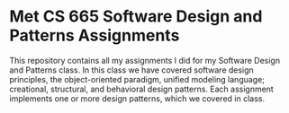 # Met CS 665 Software Design and Patterns Assignments

This repository contains all my assignments I did for my Software Design and Patterns class. In this class we have covered software design principles, the object-oriented paradigm, unified modeling language; creational, structural, and behavioral design patterns. Each assignment implements one or more design patterns, which we covered in class.
